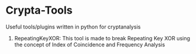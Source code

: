 # Crypta-Tools
Useful tools/plugins written in python for cryptanalysis

1. RepeatingKeyXOR:
    This tool is made to break Repeating Key XOR using the concept of Index of Coincidence and Frequency Analysis
